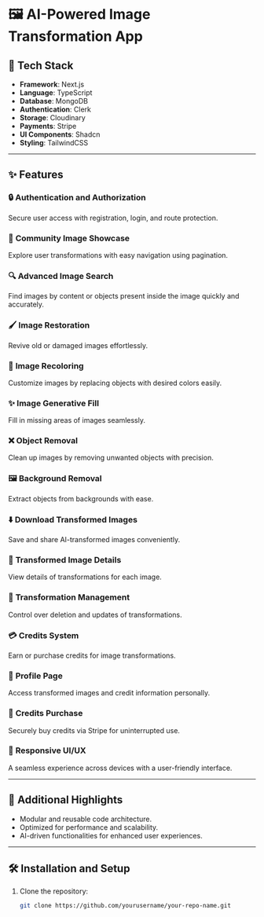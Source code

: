 # 🖼️ AI-Powered Image Transformation App  

## 🚀 Tech Stack
- **Framework**: Next.js  
- **Language**: TypeScript  
- **Database**: MongoDB  
- **Authentication**: Clerk  
- **Storage**: Cloudinary  
- **Payments**: Stripe  
- **UI Components**: Shadcn  
- **Styling**: TailwindCSS  

---

## ✨ Features
### 🔒 **Authentication and Authorization**
Secure user access with registration, login, and route protection.

### 🌟 **Community Image Showcase**
Explore user transformations with easy navigation using pagination.

### 🔍 **Advanced Image Search**
Find images by content or objects present inside the image quickly and accurately.

### 🖌️ **Image Restoration**
Revive old or damaged images effortlessly.

### 🎨 **Image Recoloring**
Customize images by replacing objects with desired colors easily.

### ✨ **Image Generative Fill**
Fill in missing areas of images seamlessly.

### ❌ **Object Removal**
Clean up images by removing unwanted objects with precision.

### 🖼️ **Background Removal**
Extract objects from backgrounds with ease.

### ⬇️ **Download Transformed Images**
Save and share AI-transformed images conveniently.

### 📄 **Transformed Image Details**
View details of transformations for each image.

### 🔧 **Transformation Management**
Control over deletion and updates of transformations.

### 💳 **Credits System**
Earn or purchase credits for image transformations.

### 👤 **Profile Page**
Access transformed images and credit information personally.

### 🛒 **Credits Purchase**
Securely buy credits via Stripe for uninterrupted use.

### 📱 **Responsive UI/UX**
A seamless experience across devices with a user-friendly interface.

---

## 🌟 Additional Highlights
- Modular and reusable code architecture.  
- Optimized for performance and scalability.  
- AI-driven functionalities for enhanced user experiences.  

---

## 🛠️ Installation and Setup
1. Clone the repository:
   ```bash
   git clone https://github.com/yourusername/your-repo-name.git
